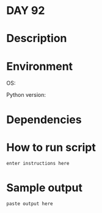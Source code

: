 
# DAY 92

# Description

# Environment
OS:

Python version:

# Dependencies

# How to run script
```
enter instructions here
```

# Sample output
```
paste output here
```
